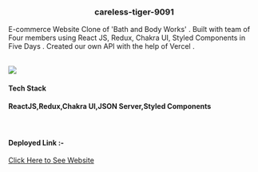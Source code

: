 <h3  align="center"> careless-tiger-9091 </h3>

<p>E-commerce Website Clone of 'Bath and Body Works' . Built with team of Four members using React JS, Redux, Chakra UI, Styled Components in Five Days . Created our own API with the help of Vercel . </p>
<br/>
<img src="https://3.bp.blogspot.com/-unh8D92TmRI/WOaB0KstnnI/AAAAAAAAt4g/DGI3qrYJUzk2U80UbCmJ28WJ2e3xHfB7wCLcB/s1600/bath%2Band%2Bbody%2Bworks%2Bapril%2B5%2B2017%2Bwebsite%2Bchanges.png"/>

<h4>Tech Stack</h4>
<h4>ReactJS,Redux,Chakra UI,JSON Server,Styled Components</h4>
<br/>
<h4>Deployed Link :- <a href="https://bathbodyworksbymasai.netlify.app/" target="_black"></a></h4>
<a href="https://bathbodyworksbymasai.netlify.app/" target="_blank" rel="noreferrer">Click Here to See Website</a>
